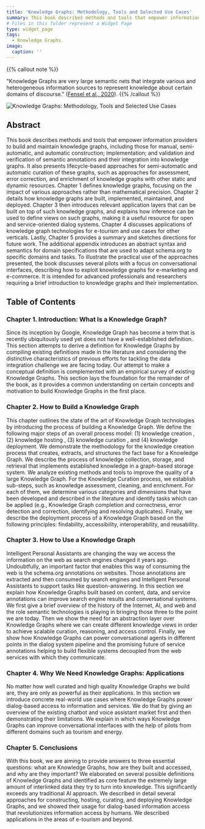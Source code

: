 ```yaml
---
title: 'Knowledge Graphs: Methodology, Tools and Selected Use Cases'
summary: This book describes methods and tools that empower information providers to build and maintain knowledge graphs, including those for manual, semi-automatic, and automatic construction; implementation; and validation and verification of semantic annotations and their integration into knowledge graphs.
# Files in this folder represent a Widget Page
type: widget_page
tags:
  - Knowledge Graphs
image:
  caption: ''
---
```

{{% callout note %}}
<!-- See [All publications](./publication/).  -->
"Knowledge Graphs are very large semantic nets that integrate various and heterogeneous information sources to represent knowledge about certain domains of discourse."
(<a href='https://elwin.huamanquispe.com/research/publication/2020fenselsahptuw/'>Fensel et al., 2020</a>).
{{% /callout %}}

![Knowledge Graphs: Methodology, Tools and Selected Use Cases](/media/images/knowledge-graph-book.png)

## Abstract
This book describes methods and tools that empower information providers to build and maintain knowledge graphs, including those for manual, semi-automatic, and automatic construction; implementation; and validation and verification of semantic annotations and their integration into knowledge graphs. It also presents lifecycle-based approaches for semi-automatic and automatic curation of these graphs, such as approaches for assessment, error correction, and enrichment of knowledge graphs with other static and dynamic resources. Chapter 1 defines knowledge graphs, focusing on the impact of various approaches rather than mathematical precision. Chapter 2 details how knowledge graphs are built, implemented, maintained, and deployed. Chapter 3 then introduces relevant application layers that can be built on top of such knowledge graphs, and explains how inference can be used to define views on such graphs, making it a useful resource for open and service-oriented dialog systems. Chapter 4 discusses applications of knowledge graph technologies for e-tourism and use cases for other verticals. Lastly, Chapter 5 provides a summary and sketches directions for future work. The additional appendix introduces an abstract syntax and semantics for domain specifications that are used to adapt schema.org to specific domains and tasks. To illustrate the practical use of the approaches presented, the book discusses several pilots with a focus on conversational interfaces, describing how to exploit knowledge graphs for e-marketing and e-commerce. It is intended for advanced professionals and researchers requiring a brief introduction to knowledge graphs and their implementation.

## Table of Contents

### Chapter 1. Introduction: What Is a Knowledge Graph?
Since its inception by Google, Knowledge Graph has become a term that is recently ubiquitously used yet does not have a well-established definition. This section attempts to derive a definition for Knowledge Graphs by compiling existing definitions made in the literature and considering the distinctive characteristics of previous efforts for tackling the data integration challenge we are facing today. Our attempt to make a conceptual definition is complemented with an empirical survey of existing Knowledge Graphs. This section lays the foundation for the remainder of the book, as it provides a common understanding on certain concepts and motivation to build Knowledge Graphs in the first place.

### Chapter 2. How to Build a Knowledge Graph
This chapter outlines the state of the art of Knowledge Graph technologies by introducing the process of building a Knowledge Graph. We define the following major steps of an overall process model: (1) knowledge creation , (2) knowledge hosting , (3) knowledge curation , and (4) knowledge deployment. We demonstrate the methodology for the knowledge creation process that creates, extracts, and structures the fact base for a Knowledge Graph. We describe the process of knowledge collection, storage, and retrieval that implements established knowledge in a graph-based storage system. We analyze existing methods and tools to improve the quality of a large Knowledge Graph. For the Knowledge Curation process, we establish sub-steps, such as knowledge assessment, cleaning, and enrichment. For each of them, we determine various categories and dimensions that have been developed and described in the literature and identify tasks which can be applied (e.g., Knowledge Graph completion and correctness, error detection and correction, identifying and resolving duplicates). Finally, we describe the deployment process of a Knowledge Graph based on the following principles: findability, accessibility, interoperability, and reusability.

### Chapter 3. How to Use a Knowledge Graph
Intelligent Personal Assistants are changing the way we access the information on the web as search engines changed it years ago. Undoubtfully, an important factor that enables this way of consuming the web is the schema.org annotations on websites. Those annotations are extracted and then consumed by search engines and Intelligent Personal Assistants to support tasks like question-answering. In this section we explain how Knowledge Graphs built based on content, data, and service annotations can improve search engine results and conversational systems. We first give a brief overview of the history of the Internet, AI, and web and the role semantic technologies is playing in bringing those three to the point we are today. Then we show the need for an abstraction layer over Knowledge Graphs where we can create different knowledge views in order to achieve scalable curation, reasoning, and access control. Finally, we show how Knowledge Graphs can power conversational agents in different points in the dialog system pipeline and the promising future of service annotations helping to build flexible systems decoupled from the web services with which they communicate.

### Chapter 4. Why We Need Knowledge Graphs: Applications
No matter how well curated and high quality Knowledge Graphs we build are, they are only as powerful as their applications. In this section we introduce concrete real-world use cases where Knowledge Graphs power dialog-based access to information and services. We do that by giving an overview of the existing chatbot and voice assistant market first and then demonstrating their limitations. We explain in which ways Knowledge Graphs can improve conversational interfaces with the help of pilots from different domains such as tourism and energy.

### Chapter 5. Conclusions
With this book, we are aiming to provide answers to three essential questions: what are Knowledge Graphs, how are they built and accessed, and why are they important? We elaborated on several possible definitions of Knowledge Graphs and identified as core feature the extremely large amount of interlinked data they try to turn into knowledge. This significantly exceeds any traditional AI approach. We described in detail several approaches for constructing, hosting, curating, and deploying Knowledge Graphs, and we showed their usage for dialog-based information access that revolutionizes information access by humans. We described applications in the areas of e-tourism and beyond.